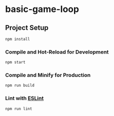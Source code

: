 # basic-game-loop

## Project Setup

```sh
npm install
```

### Compile and Hot-Reload for Development

```sh
npm start
```

### Compile and Minify for Production

```sh
npm run build
```

### Lint with [ESLint](https://eslint.org/)

```sh
npm run lint
```
